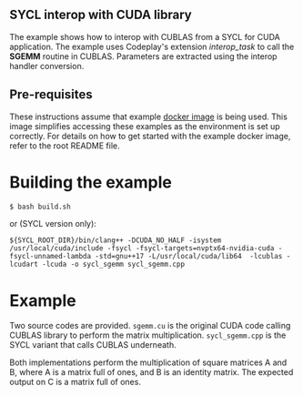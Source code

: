 SYCL interop with CUDA library
-------------------------------

The example shows how to interop with CUBLAS from a SYCL for CUDA application.
The example uses Codeplay's extension *interop_task* to call the **SGEMM** 
routine in CUBLAS. Parameters are extracted using the interop handler conversion.

Pre-requisites
---------------

These instructions assume that example [docker image](https://hub.docker.com/r/ruyman/dpcpp_cuda_examples/dockerfile) is being used. This image 
simplifies accessing these examples as the environment is set up correctly.
For details on how to get started with the example docker image, refer to the 
root README file.

Building the example
=====================

``` sh
$ bash build.sh
```

or (SYCL version only):

```
${SYCL_ROOT_DIR}/bin/clang++ -DCUDA_NO_HALF -isystem /usr/local/cuda/include -fsycl -fsycl-targets=nvptx64-nvidia-cuda -fsycl-unnamed-lambda -std=gnu++17 -L/usr/local/cuda/lib64  -lcublas -lcudart -lcuda -o sycl_sgemm sycl_sgemm.cpp
```
Example
=========

Two source codes are provided. `sgemm.cu` is the original CUDA code calling
CUBLAS library to perform the matrix multiplication. `sycl_sgemm.cpp` is the 
SYCL variant that calls CUBLAS underneath.

Both implementations perform the multiplication of square matrices A and B, 
where A is a matrix full of ones, and B is an identity matrix.
The expected output on C is a matrix full of ones.
